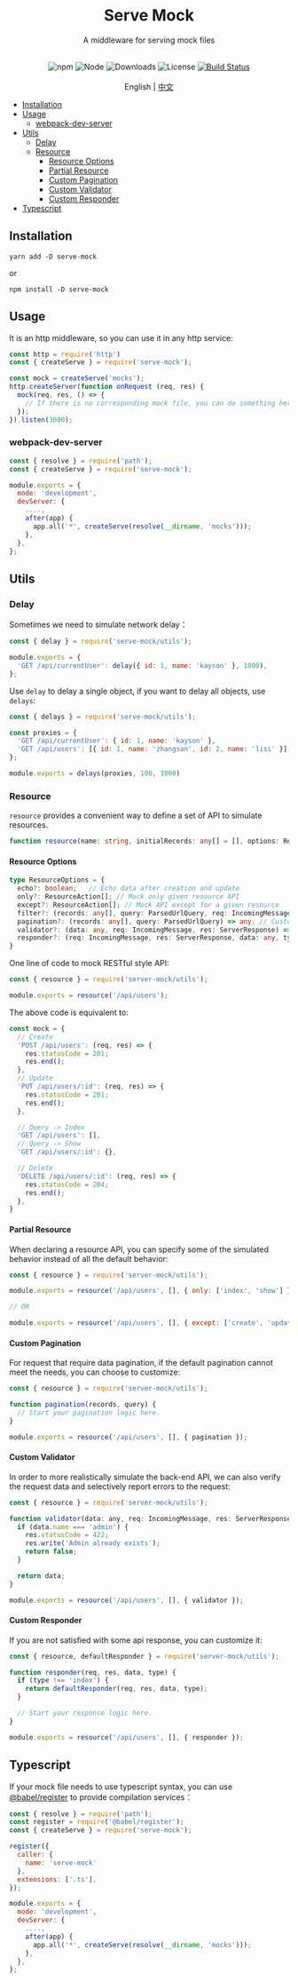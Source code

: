 <h1 align="center">Serve Mock</h1>
<div align="center">
A middleware for serving mock files
<br /><br />

![npm](https://img.shields.io/npm/v/serve-mock)
![Node](https://img.shields.io/node/v/serve-mock)
![Downloads](https://img.shields.io/npm/dy/serve-mock)
![License](https://img.shields.io/npm/l/serve-mock)
[![Build Status](https://travis-ci.com/kaysonwu/serve-mock.svg?branch=master)](https://travis-ci.com/kaysonwu/serve-mock)
<br /><br />
English | [中文](README-zh_CN.md) 
</div>

- [Installation](#installation)
- [Usage](#usage)
  - [webpack-dev-server](#webpack-dev-server)
- [Utils](#utils)
  - [Delay](#delay)
  - [Resource](#resource)
    - [Resource Options](#resource-options)
    - [Partial Resource](#partial-resource)
    - [Custom Pagination](#custom-pagination)
    - [Custom Validator](#custom-validator)
    - [Custom Responder](#custom-responder)
- [Typescript](#typescript)

## Installation

```
yarn add -D serve-mock
```

or

```
npm install -D serve-mock
```

## Usage

It is an http middleware, so you can use it in any http service:

```js
const http = require('http')
const { createServe } = require('serve-mock');

const mock = createServe('mocks');
http.createServer(function onRequest (req, res) {
  mock(req, res, () => {
    // If there is no corresponding mock file, you can do something here.
  });
}).listen(3000);

```

### webpack-dev-server

```js
const { resolve } = require('path');
const { createServe } = require('serve-mock');

module.exports = {
  mode: 'development',
  devServer: {
    ....,
    after(app) {
      app.all('*', createServe(resolve(__dirname, 'mocks')));
    },
  },
};
```

## Utils

### Delay

Sometimes we need to simulate network delay：

```js
const { delay } = require('serve-mock/utils');

module.exports = {
  'GET /api/currentUser': delay({ id: 1, name: 'kayson' }, 1000),
};
```

Use `delay` to delay a single object, if you want to delay all objects, use `delays`:

```js
const { delays } = require('serve-mock/utils');

const proxies = {
  'GET /api/currentUser': { id: 1, name: 'kayson' },
  'GET /api/users': [{ id: 1, name: 'zhangsan', id: 2, name: 'lisi' }],
};

module.exports = delays(proxies, 100, 1000)
```

### Resource

`resource` provides a convenient way to define a set of API to simulate resources.

```typescript
function resource(name: string, initialRecords: any[] = [], options: ResourceOptions = {})
```

#### Resource Options

```typescript
type ResourceOptions = {
  echo?: boolean;   // Echo data after creation and update
  only?: ResourceAction[]; // Mock only given resource API
  except?: ResourceAction[]; // Mock API except for a given resource
  filter?: (records: any[], query: ParsedUrlQuery, req: IncomingMessage) => any; // Custom query result filter
  pagination?: (records: any[], query: ParsedUrlQuery) => any; // Custom query result pagination
  validator?: (data: any, req: IncomingMessage, res: ServerResponse) => any; // Custom data validation when creating and updating
  responder?: (req: IncomingMessage, res: ServerResponse, data: any, type: ResourceAction) => void; // Data response
}
```

One line of code to mock RESTful style API:

```js
const { resource } = require('server-mock/utils');

module.exports = resource('/api/users');
```

The above code is equivalent to:

```js
const mock = {
  // Create
  'POST /api/users': (req, res) => {
    res.statusCode = 201;
    res.end();
  },
  // Update
  'PUT /api/users/:id': (req, res) => {
    res.statusCode = 201;
    res.end();
  },

  // Query -> Index
  'GET /api/users': [],
  // Query -> Show
  'GET /api/users/:id': {},

  // Delete
  'DELETE /api/users/:id': (req, res) => {
    res.statusCode = 204;
    res.end();
  },
}
```

#### Partial Resource

When declaring a resource API, you can specify some of the simulated behavior instead of all the default behavior:

```js
const { resource } = require('server-mock/utils');

module.exports = resource('/api/users', [], { only: ['index', 'show'] });

// OR

module.exports = resource('/api/users', [], { except: ['create', 'update', 'delete'] });
```

#### Custom Pagination

For request that require data pagination, if the default pagination cannot meet the needs, you can choose to customize:

```js
const { resource } = require('server-mock/utils');

function pagination(records, query) {
  // Start your pagination logic here.
}

module.exports = resource('/api/users', [], { pagination });
```

#### Custom Validator

In order to more realistically simulate the back-end API, we can also verify the request data and selectively report errors to the request:

```js
const { resource } = require('server-mock/utils');

function validator(data: any, req: IncomingMessage, res: ServerResponse) {
  if (data.name === 'admin') {
    res.statusCode = 422;
    res.write('Admin already exists');
    return false;
  }

  return data;
}

module.exports = resource('/api/users', [], { validator });
```

#### Custom Responder

If you are not satisfied with some api response, you can customize it:

```js
const { resource, defaultResponder } = require('server-mock/utils');

function responder(req, res, data, type) {
  if (type !== 'index') {
    return defaultResponder(req, res, data, type);
  } 

  // Start your response logic here.
}

module.exports = resource('/api/users', [], { responder });
```

## Typescript

If your mock file needs to use typescript syntax, you can use [@babel/register](https://babeljs.io/docs/en/next/babel-register.html) to provide compilation services：

```js
const { resolve } = require('path');
const register = require('@babel/register');
const { createServe } = require('serve-mock');

register({
  caller: {
    name: 'serve-mock'
  },
  extensions: ['.ts'],
});

module.exports = {
  mode: 'development',
  devServer: {
    ....,
    after(app) {
      app.all('*', createServe(resolve(__dirname, 'mocks')));
    },
  },
};
```
